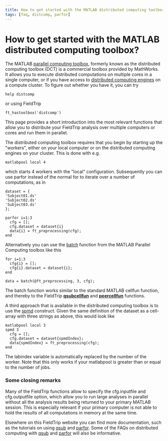 ```yaml
---
title: How to get started with the MATLAB distributed computing toolbox?
tags: [faq, distcomp, parfor]
---
```


# How to get started with the MATLAB distributed computing toolbox?

The MATLAB [parallel computing toolbox](https://nl.mathworks.com/products/parallel-computing.html), formerly known as the distributed computing toolbox (DCT) is a commercial toolbox provided by MathWorks. It allows you to execute distributed computations on multiple cores in a single computer, or if you have access to [distributed computing engines](http://www.mathworks.com/products/distriben/index.html) on a compute cluster. To figure out whether you have it, you can try

    help distcomp

or using FieldTrip

    ft_hastoolbox('distcomp')

This page provides a short introduction into the most relevant functions that allow you to distribute your FieldTrip analysis over multiple computers or cores and run them in parallel.

The distributed computing toolbox requires that you begin by starting up the "workers", either on your local computer or on the distributed computing engines on your cluster. This is done with e.g.

    matlabpool local 4

which starts 4 workers with the "local" configuration. Subsequently you can use parfor instead of the normal for to iterate over a number of computations, as in

    dataset = {
    'Subject01.ds'
    'Subject02.ds'
    'Subject03.ds'
    };

    parfor i=1:3
      cfg = [];
      cfg.dataset = dataset{i}
      data{i} = ft_preprocessing(cfg);
    end

Alternatively you can use the [batch](https://www.mathworks.com/help/distcomp/batch.html) function from the MATLAB Parallel Computing toolbox like this

    for i=1:3
      cfg{i} = [];
      cfg{i}.dataset = dataset{i};
    end

    data = batch(@ft_preprocessing, 3, cfg);

The batch function works similar to the standard MATLAB cellfun function, and thereby to the FieldTrip **[qsubcellfun](/reference/qsub/qsubcellfun)** and **[peercellfun](/reference/peer/peercellfun)** functions.

A third approach that is available in the distributed computing toolbox is to use the [spmd](https://nl.mathworks.com/help/parallel-computing/spmd.html) construct. Given the same definition of the dataset as a cell-array with three strings as above, this would look like

    matlabpool local 3
    spmd 3
      cfg = [];
      cfg.dataset = dataset{spmdIndex};
      data{spmdIndex} = ft_preprocessing(cfg);
    end

The labindex variable is automatically replaced by the number of the worker. Note that this only works if your matlabpool is greater than or equal to the number of jobs.

### Some closing remarks

Many of the FieldTrip functions allow to specify the cfg.inputfile and cfg.outputfile option, which allow you to run large analyses in parallel without all the analysis results being returned to your primary MATLAB session. This is especially relevant if your primary computer is not able to hold the results of all computations in memory at the same time.

Elsewhere on this FieldTrip website you can find more documentation, such as the tutorials on using [qsub](/tutorial/distributedcomputing_qsub) and [parfor](/tutorial/distributedcomputing_qsub). Some of the FAQs on distributed computing with [qsub](/tag/qsub/) and [parfor](/tag/parfor/) will also be informative.

